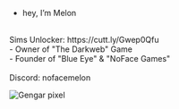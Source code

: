 - hey, I’m Melon
<br>
Sims Unlocker: https://cutt.ly/Gwep0Qfu
<br>
- Owner of "The Darkweb" Game
<br>
- Founder of "Blue Eye" & "NoFace Games"
<br>
<br>
Discord: nofacemelon


![Gengar pixel](https://user-images.githubusercontent.com/61595428/142208395-57ac45fe-a4b3-4d54-b3c8-4aef2d641f52.gif)


